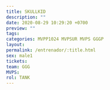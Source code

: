 ```yaml
---
title: SKULLKID
description: ""
date: 2020-08-29 10:29:20 +0700
preview: ""
tags: 
categories: MVPP1024 MVPSUR MVPS GGGP
layout: 
permalink: /entrenador/:title.html
sex: male1
tickets: 
team: GGG
MVPS: 
rol: TANK
---
```

